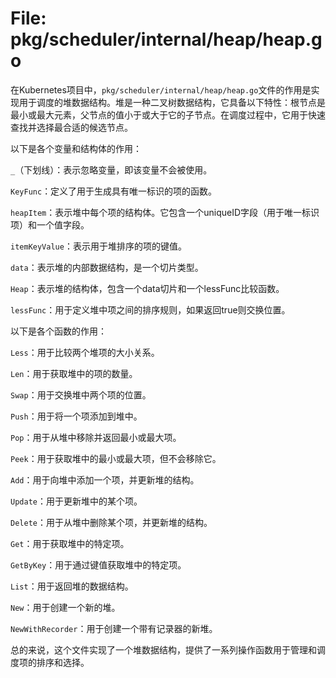 # File: pkg/scheduler/internal/heap/heap.go

在Kubernetes项目中，`pkg/scheduler/internal/heap/heap.go`文件的作用是实现用于调度的堆数据结构。堆是一种二叉树数据结构，它具备以下特性：根节点是最小或最大元素，父节点的值小于或大于它的子节点。在调度过程中，它用于快速查找并选择最合适的候选节点。

以下是各个变量和结构体的作用：

`_`（下划线）：表示忽略变量，即该变量不会被使用。

`KeyFunc`：定义了用于生成具有唯一标识的项的函数。

`heapItem`：表示堆中每个项的结构体。它包含一个uniqueID字段（用于唯一标识项）和一个值字段。

`itemKeyValue`：表示用于堆排序的项的键值。

`data`：表示堆的内部数据结构，是一个切片类型。

`Heap`：表示堆的结构体，包含一个data切片和一个lessFunc比较函数。

`lessFunc`：用于定义堆中项之间的排序规则，如果返回true则交换位置。

以下是各个函数的作用：

`Less`：用于比较两个堆项的大小关系。

`Len`：用于获取堆中的项的数量。

`Swap`：用于交换堆中两个项的位置。

`Push`：用于将一个项添加到堆中。

`Pop`：用于从堆中移除并返回最小或最大项。

`Peek`：用于获取堆中的最小或最大项，但不会移除它。

`Add`：用于向堆中添加一个项，并更新堆的结构。

`Update`：用于更新堆中的某个项。

`Delete`：用于从堆中删除某个项，并更新堆的结构。

`Get`：用于获取堆中的特定项。

`GetByKey`：用于通过键值获取堆中的特定项。

`List`：用于返回堆的数据结构。

`New`：用于创建一个新的堆。

`NewWithRecorder`：用于创建一个带有记录器的新堆。

总的来说，这个文件实现了一个堆数据结构，提供了一系列操作函数用于管理和调度项的排序和选择。

